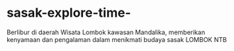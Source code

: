 # sasak-explore-time-
Berlibur di daerah Wisata Lombok kawasan Mandalika,  memberikan kenyamaan dan pengalaman dalam menikmati budaya sasak LOMBOK NTB

